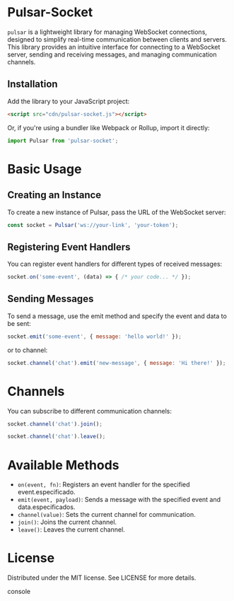 # Pulsar-Socket
`pulsar` is a lightweight library for managing WebSocket connections, designed to simplify real-time communication between clients and servers. This library provides an intuitive interface for connecting to a WebSocket server, sending and receiving messages, and managing communication channels.

## Installation

Add the library to your JavaScript project:
```html
<script src="cdn/pulsar-socket.js"></script>
```

Or, if you're using a bundler like Webpack or Rollup, import it directly:
```javascript
import Pulsar from 'pulsar-socket';
```

# Basic Usage
## Creating an Instance
To create a new instance of Pulsar, pass the URL of the WebSocket server:

```javascript
const socket = Pulsar('ws://your-link', 'your-token');
```
## Registering Event Handlers
You can register event handlers for different types of received messages:
```javascript
socket.on('some-event', (data) => { /* your code... */ });
```

## Sending Messages
To send a message, use the emit method and specify the event and data to be sent:
```javascript
socket.emit('some-event', { message: 'hello world!' });
```
or to channel:
```javascript
socket.channel('chat').emit('new-message', { message: 'Hi there!' });
```

# Channels
You can subscribe to different communication channels:
```javascript
socket.channel('chat').join();

socket.channel('chat').leave();
```

# Available Methods
* `on(event, fn)`: Registers an event handler for the specified event.especificado.
* `emit(event, payload)`: Sends a message with the specified event and data.especificados.
* `channel(value)`: Sets the current channel for communication.
* `join()`: Joins the current channel.
* `leave()`: Leaves the current channel.

# License
Distributed under the MIT license. See LICENSE for more details.

console